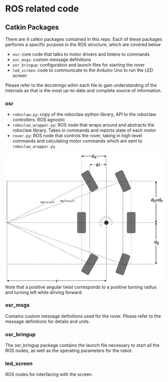 # ROS related code

## Catkin Packages

There are 4 catkin packages contained in this repo. Each of these packages performs a specific purpose in the ROS 
structure, which are covered below

  * `osr`: core code that talks to motor drivers and listens to commands 
  * `osr_msgs`: custom message definitions
  * `osr_bringup`: configuration and launch files for starting the rover
  * `led_screen`: code to communicate to the Arduino Uno to run the LED screen

Please refer to the docstrings wihin each file to gain understanding of the internals as that is the most
up-to-date and complete source of information.

### osr

  * `roboclaw.py`: copy of the roboclaw python library, API to the roboclaw controllers. ROS agnostic
  * `roboclaw_wrapper.py`: ROS node that wraps around and abstracts the roboclaw library. Takes in commands and reports 
  state of each motor
  * `rover.py`: ROS node that controls the rover, taking in high-level commands and calculating motor commands which are
  sent to `roboclaw_wrapper.py`

![drive motor velocity calculation diagram](osr/dimensions_wheels_illustration.png)
Note that a positive angular twist corresponds to a positive turning radius and turning left while driving forward.

### osr_msgs
Contains custom message definitions used for the rover. Please refer to the message definitions for details
and units.

### osr_bringup 

The osr_bringup package contains the launch file necessary to start all the ROS nodes, 
as well as the operating parameters for the robot.

### led_screen

ROS nodes for interfacing with the screen.
